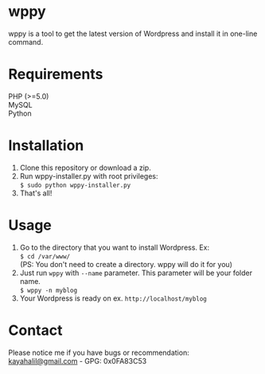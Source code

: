 wppy
====

wppy is a tool to get the latest version of Wordpress and install it in one-line command.



Requirements
====

PHP (>=5.0)<br>
MySQL<br>
Python



Installation
====

1. Clone this repository or download a zip.
2. Run wppy-installer.py with root privileges:<br>
    ```$ sudo python wppy-installer.py```
3. That's all!



Usage
====

1. Go to the directory that you want to install Wordpress. Ex:<br>
    ```$ cd /var/www/```<br>
   (PS: You don't need to create a directory. wppy will do it for you)
2. Just run ```wppy``` with ```--name``` parameter. This parameter will be your folder name.<br>
    ```$ wppy -n myblog```
3. Your Wordpress is ready on ex. ```http://localhost/myblog```



Contact
====

Please notice me if you have bugs or recommendation:<br>
kayahalil@gmail.com - GPG: 0x0FA83C53
